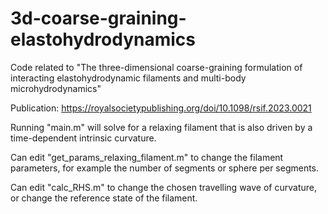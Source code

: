 # 3d-coarse-graining-elastohydrodynamics

Code related to "The three-dimensional coarse-graining formulation of interacting elastohydrodynamic filaments and multi-body microhydrodynamics"

Publication:
https://royalsocietypublishing.org/doi/10.1098/rsif.2023.0021

Running "main.m" will solve for a relaxing filament that is also driven by a time-dependent intrinsic curvature. 

Can edit "get_params_relaxing_filament.m" to change the filament parameters, for example the number of segments or sphere per segments.

Can edit "calc_RHS.m" to change the chosen travelling wave of curvature, or change the reference state of the filament.
